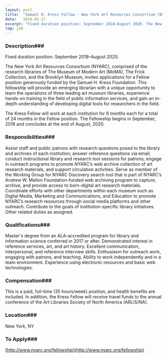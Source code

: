 ```yaml
---
layout: post
title:  "Samuel H. Kress Fellow - New York Art Resources Consortium (NYARC)"
date:   2018-05-17
excerpt: "Fixed duration position: September 2018–August 2020. The New York Art Resources Consortium (NYARC), comprised of the research libraries of The Museum of Modern Art (MoMA), The Frick Collection, and the Brooklyn Museum, invites applications for a Fellow position generously funded by the Samuel H. Kress Foundation. This fellowship will provide..."
tag: job
---
```


### Description###

Fixed duration position: September 2018–August 2020.

The New York Art Resources Consortium (NYARC), comprised of the research libraries of The Museum of Modern Art (MoMA), The Frick Collection, and the Brooklyn Museum, invites applications for a Fellow position generously funded by the Samuel H. Kress Foundation. This fellowship will provide an emerging librarian with a unique opportunity to learn the operations of three leading art museum libraries, experience hands-on training in the field of public information services, and gain an in-depth understanding of developing digital tools for researchers in the field.

The Kress Fellow will work at each institution for 8 months each for a total of 24 months in the Fellow position. The Fellowship begins in September, 2018 and concludes at the end of August, 2020.


### Responsibilities###

Assist staff and public patrons with research questions posed to the library and archives of each institution; answer reference questions via email; conduct instructional library and research tool sessions for patrons; engage in outreach programs to promote NYARC’s web archive collection of art research materials, and support circulation activities. Serve as member of the Working Group for NYARC Discovery search tool that is part of NYARC’s Andrew W. Mellon Foundation-funded web archiving program to capture, archive, and provide access to born-digital art research materials. Coordinate efforts with other departments within each museum such as Digital Media, Marketing and Communications, and Education to promote NYARC’s research resources through social media platforms and other outreach. Contribute to the goals of institution-specific library initiatives. Other related duties as assigned.


### Qualifications###

Master's degree from an ALA-accredited program for library and information science conferred in 2017 or after. Demonstrated interest in reference services, art, and art history. Excellent communication, interpersonal, and reference interview skills. Enthusiasm for outreach work, engaging with patrons, and teaching. Ability to work independently and in a team environment. Experience using electronic resources and basic web technologies.


### Compensation###

This is a paid, full-time (35 hours/week) position, and health benefits are included. In addition, the Kress Fellow will receive travel funds to the annual conference of the Art Libraries Society of North America (ARLIS/NA).


### Location###

New York, NY




### To Apply###

[http://www.nyarc.org/fellowship](http://www.nyarc.org/fellowship)





